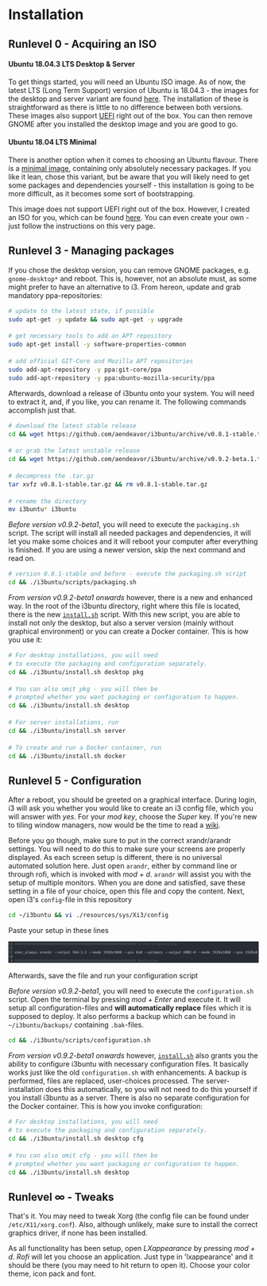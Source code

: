 # Installation

[//]: # (Explains the installation process of i3buntu)
[//]: # (version 0.9.3)

## Runlevel 0 - Acquiring an ISO

#### Ubuntu 18.04.3 LTS Desktop & Server

To get things started, you will need an Ubuntu ISO image. As of now, the latest LTS (Long Term Support) version of Ubuntu is 18.04.3 - the images for the desktop and server variant are found [here](http://releases.ubuntu.com/18.04/). The installation of these is straightforward as there is little to no difference between both versions. These images also support [UEFI](https://wiki.archlinux.org/index.php/Unified_Extensible_Firmware_Interface) right out of the box. You can then remove GNOME after you installed the desktop image and you are good to go.

#### Ubuntu 18.04 LTS Minimal

There is another option when it comes to choosing an Ubuntu flavour. There is a [minimal image](https://help.ubuntu.com/community/Installation/MinimalCD), containing only absolutely necessary packages. If you like it lean, chose this variant, but be aware that you will likely need to get some packages and dependencies yourself - this installation is going to be more difficult, as it becomes some sort of bootstrapping.

This image does not support UEFI right out of the box. However, I created an ISO for you, which can be found [here](https://github.com/aendeavour/Ubuntu-18.04-LTS-Minimal-UEFI-NetInstaller). You can even create your own - just follow the instructions on this very page.

## Runlevel 3 - Managing packages

If you chose the desktop version, you can remove GNOME packages, e.g. `gnome-desktop*` and reboot. This is, however, not an absolute must, as some might prefer to have an alternative to i3. From hereon, update and grab mandatory ppa-repositories:

``` BASH
# update to the latest state, if possible
sudo apt-get -y update && sudo apt-get -y upgrade

# get necessary tools to add an APT repository
sudo apt-get install -y software-properties-common

# add official GIT-Core and Mozilla APT repositories
sudo add-apt-repository -y ppa:git-core/ppa
sudo add-apt-repository -y ppa:ubuntu-mozilla-security/ppa
```

Afterwards, download a release of i3buntu onto your system. You will need to extract  it, and, if you like, you can rename it. The following commands accomplish just that.

``` BASH
# download the latest stable release
cd && wget https://github.com/aendeavor/i3buntu/archive/v0.8.1-stable.tar.gz

# or grab the latest unstable release
cd && wget https://github.com/aendeavor/i3buntu/archive/v0.9.2-beta.1.tar.gz

# decompress the .tar.gz
tar xvfz v0.8.1-stable.tar.gz && rm v0.8.1-stable.tar.gz

# rename the directory
mv i3buntu* i3buntu
```

_Before version v0.9.2-beta1_, you will need to execute the `packaging.sh` script. The script will install all needed packages and dependencies, it will let you make some choices and it will reboot your computer after everything is finished. If you are using a newer version, skip the next command and read on.

``` BASH
# version 0.8.1-stable and before - execute the packaging.sh script
cd && ./i3buntu/scripts/packaging.sh
```

_From version v0.9.2-beta1 onwards_ however, there is a new and enhanced way. In the root of the i3buntu directory, right where this file is located, there is the new [`install.sh`](./install.sh) script. With this new script, you are able to install not only the desktop, but also a server version (mainly without graphical environment) or you can create a Docker container. This is how you use it:

``` BASH
# For desktop installations, you will need
# to execute the packaging and configuration separately.
cd && ./i3buntu/install.sh desktop pkg

# You can also omit pkg - you will then be
# prompted whether you want packaging or configuration to happen.
cd && ./i3buntu/install.sh desktop

# For server installations, run
cd && ./i3buntu/install.sh server

# To create and run a Docker container, run
cd && ./i3buntu/install.sh docker
```

## Runlevel 5 - Configuration

After a reboot, you should be greeted on a graphical interface. During login, i3 will ask you whether you would like to create an i3 config file, which you will answer with _yes_. For your _mod key_, choose the _Super_ key. If you're new to tiling window managers, now would be the time to read a [wiki](https://wiki.archlinux.org/index.php/I3).

Before you go though, make sure to put in the correct xrandr/arandr settings. You will need to do this to make sure your screens are properly displayed. As each screen setup is different, there is no universal automated solution here. Just open `arandr`, either by command line or through rofi, which is invoked with _mod + d_. `arandr` will assist you with the setup of multiple monitors. When you are done and satisfied, save these setting in a file of your choice, open this file and copy the content. Next, open i3's `config`-file in this repository

``` BASH
cd ~/i3buntu && vi ./resources/sys/Xi3/config
```

Paste your setup in these lines

![xrandr settings](resources/doc/xrandr_settings.png)

Afterwards, save the file and run your configuration script

_Before version v0.9.2-beta1_, you will need to execute the `configuration.sh` script. Open the terminal by pressing _mod + Enter_ and execute it. It will setup all configuration-files and **will automatically replace** files which it is supposed to deploy. It also performs a backup which can be found in `~/i3buntu/backups/` containing `.bak`-files.

``` BASH
cd && ./i3buntu/scripts/configuration.sh
```

_From version v0.9.2-beta1 onwards_ however, [`install.sh`](./install.sh) also grants you the ability to configure i3buntu with necessary configuration files. It basically works just like the old `configuration.sh` with enhancements. A backup is performed, files are replaced, user-choices processed. The server-installation does this automatically, so you will not need to do this yourself if you install i3buntu as a server. There is also no separate configuration for the Docker container. This is how you invoke configuration:

``` BASH
# For desktop installations, you will need
# to execute the packaging and configuration separately.
cd && ./i3buntu/install.sh desktop cfg

# You can also omit cfg - you will then be
# prompted whether you want packaging or configuration to happen.
cd && ./i3buntu/install.sh desktop
```

## Runlevel ∞ - Tweaks

That's it. You may need to tweak Xorg (the config file can be found under `/etc/X11/xorg.conf`). Also, although unlikely, make sure to install the correct graphics driver, if none has been installed.

As all functionality has been setup, open *LXappearance* by pressing _mod + d_. _Rofi_ will let you choose an application. Just type in 'lxappearance' and it should be there (you may need to hit return to open it). Choose your color theme, icon pack and font.
